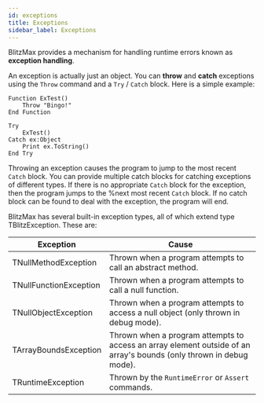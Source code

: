 ```yaml
---
id: exceptions
title: Exceptions
sidebar_label: Exceptions
---
```


BlitzMax provides a mechanism for handling runtime errors known as **exception handling**.

An exception is actually just an object. You can **throw** and **catch** exceptions using the `Throw` command and a `Try` /
`Catch` block. Here is a simple example:

```blitzmax
Function ExTest()
    Throw "Bingo!"
End Function

Try
    ExTest()
Catch ex:Object
    Print ex.ToString()
End Try
```
Throwing an exception causes the program to jump to the most recent `Catch` block. You can provide multiple catch blocks
for catching exceptions of different types. If there is no appropriate `Catch` block for the exception, then the program
jumps to the %next most recent `Catch` block. If no catch block can be found to deal with the exception, the program
will end.

BlitzMax has several built-in exception types, all of which extend type TBlitzException. These are:

| Exception  | Cause  |
|---|---|
| TNullMethodException  | Thrown when a program attempts to call an abstract method.  |
| TNullFunctionException  | Thrown when a program attempts to call a null function.  |
| TNullObjectException  | Thrown when a program attempts to access a null object (only thrown in debug mode).  |
| TArrayBoundsException  | Thrown when a program attempts to access an array element outside of an array's bounds (only thrown in debug mode).  |
| TRuntimeException  | Thrown by the `RuntimeError` or `Assert` commands.  |
